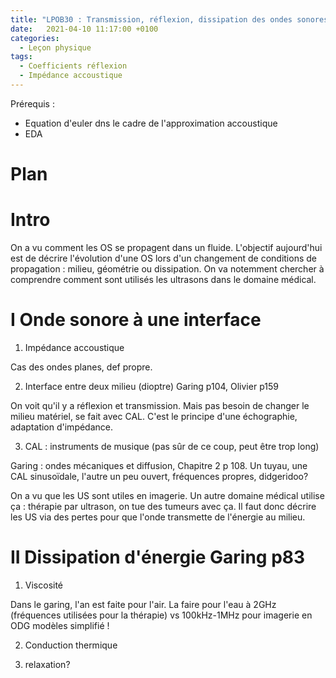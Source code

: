 ```yaml
---
title: "LPOB30 : Transmission, réflexion, dissipation des ondes sonores"
date:   2021-04-10 11:17:00 +0100
categories:
  - Leçon physique
tags:
  - Coefficients réflexion
  - Impédance accoustique
---
```

Prérequis : 
- Equation d'euler dns le cadre de l'approximation accoustique
- EDA

# Plan
# Intro
On a vu comment les OS se propagent dans un fluide. L'objectif aujourd'hui est de décrire l'évolution d'une OS lors d'un changement de conditions de propagation : milieu, géométrie
ou dissipation. On va notemment chercher à comprendre comment sont utilisés les ultrasons dans le domaine médical.
# I Onde sonore à une interface
1) Impédance accoustique

Cas des ondes planes, def propre.

2) Interface entre deux milieu (dioptre) Garing p104, Olivier p159

On voit qu'il y a réflexion et transmission. Mais pas besoin de changer le milieu matériel, se fait avec CAL. C'est le principe d'une échographie, adaptation d'impédance.

3) CAL :  instruments de musique (pas sûr de ce coup, peut être trop long)

Garing : ondes mécaniques et diffusion,  Chapitre 2 p 108. Un tuyau, une CAL sinusoïdale, l'autre un peu ouvert, fréquences propres, didgeridoo?

On a vu que les US sont utiles en imagerie. Un autre domaine médical utilise ça : thérapie par ultrason, on tue des tumeurs avec ça. Il faut donc décrire les US via des pertes pour
 que l'onde transmette de l'énergie au milieu.
 
# II Dissipation d'énergie Garing p83
1) Viscosité

Dans le garing, l'an est faite pour l'air. La faire pour l'eau à 2GHz (fréquences utilisées pour la thérapie) vs 100kHz-1MHz pour imagerie en ODG modèles simplifié !

2) Conduction thermique

3) relaxation?
